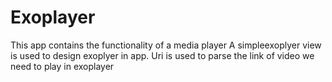# Exoplayer
This app contains the functionality of a media player
A simpleexoplyer view is used to design exoplyer in app.
Uri is used to parse the link of video we need to play in exoplayer
